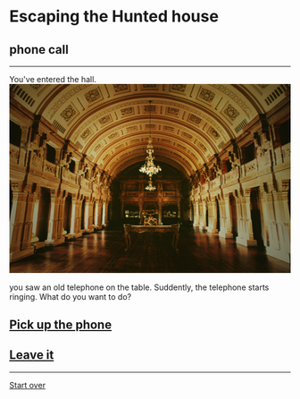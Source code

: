 # Escaping the Hunted house  
## phone call  
---  

You've entered the hall.  
<img src="https://raw.githubusercontent.com/xiurongy3506/cyoa-project/master/fancy-golden-entrance/fancyroute.jpg" id="c9.io" alt="" />  

you saw an old telephone on the table. Suddently, the telephone starts ringing.  What do you want to do?  

## [Pick up the phone](route.md)  
## [Leave it](result-three-end.md)  

---  
[Start over](../home.md)  


